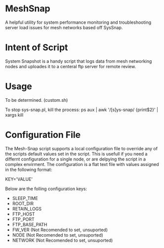 MeshSnap
=======

A helpful utility for system performance monitoring and troubleshooting server load issues for mesh networks based off SysSnap.


Intent of Script
=======
System Snapshot is a handy script that logs data from mesh networking nodes and uploades it to a centeral ftp server for remote review. 

Usage
=======

To be determined. (custom.sh)

To stop sys-snap.pl, kill the process:
    ps aux | awk '/[s]ys-snap/ {print$2}' | xargs kill

Configuration File
=======
The Mesh-Snap script supports a local configuration file to override any of the scripts default values set in the script.  This is usefull if you need a differnt configuration for a single node, or are delpying the script in a complex envirment. The configuration is a flat text file with values assigned in the  following format:

KEY='VALUE'

Below are the folling configuration keys:
 * SLEEP_TIME
 * ROOT_DIR
 * RETAIN_LOGS
 * FTP_HOST
 * FTP_PORT
 * FTP_BASE_PATH
 * FW_VER (Not Recomended to set, unsuported)
 * NODE (Not Recomended to set, unsuported)
 * NETWORK (Not Recomended to set, unsuported)
